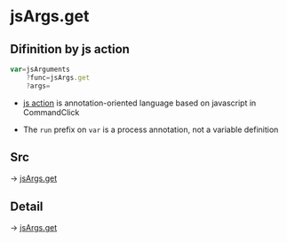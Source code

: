# jsArgs.get

## Difinition by js action

```js.js
var=jsArguments
	?func=jsArgs.get
	?args=

```

- [js action](#) is annotation-oriented language based on javascript in CommandClick

- The `run` prefix on `var` is a process annotation, not a variable definition

## Src

-> [jsArgs.get](https://github.com/puutaro/CommandClick/blob/master/app/src/main/java/com/puutaro/commandclick/fragment_lib/terminal_fragment/js_interface/JsArgs.kt#L14)

## Detail

-> [jsArgs.get](https://github.com/puutaro/CommandClick/blob/master/md/developer/js_interface/details/JsArgs/get.md)
